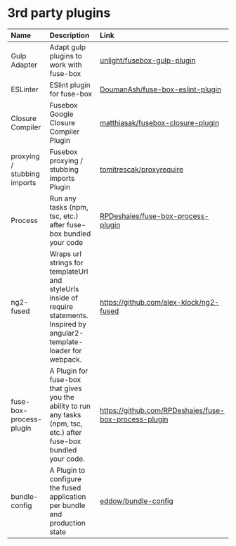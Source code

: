 # 3rd party plugins

| Name                        | Description                                                                                                                     | Link                                                                                        |
| :-------------------------- | :------------------------------------------------------------------------------------------------------------------------------ | :------------------------------------------------------------------------------------------ |
| Gulp Adapter                | Adapt gulp plugins to work with fuse-box                                                                                        | [unlight/fusebox-gulp-plugin](https://github.com/unlight/fusebox-gulp-plugin)               |
| ESLinter                    | ESlint plugin for fuse-box                                                                                                      | [DoumanAsh/fuse-box-eslint-plugin](https://github.com/DoumanAsh/fuse-box-eslint-plugin)     |
| Closure Compiler            | Fusebox Google Closure Compiler Plugin                                                                                          | [matthiasak/fusebox-closure-plugin](https://github.com/matthiasak/fusebox-closure-plugin)   |
| proxying / stubbing imports | Fusebox proxying / stubbing imports Plugin                                                                                      | [tomitrescak/proxyrequire](https://github.com/tomitrescak/proxyrequire)                     |
| Process                     | Run any tasks (npm, tsc, etc.) after fuse-box bundled your code                                                                 | [RPDeshaies/fuse-box-process-plugin](https://github.com/RPDeshaies/fuse-box-process-plugin) |
| ng2-fused                   | Wraps url strings for templateUrl and styleUrls inside of require statements. Inspired by angular2-template-loader for webpack. | https://github.com/alex-klock/ng2-fused                                                     |
| fuse-box-process-plugin     | A Plugin for fuse-box that gives you the ability to run any tasks (npm, tsc, etc.) after fuse-box bundled your code.            | https://github.com/RPDeshaies/fuse-box-process-plugin                                       |
| bundle-config               | A Plugin to configure the fused application per bundle and production state                                                     | [eddow/bundle-config](https://github.com/eddow/bundle-config)                               |
